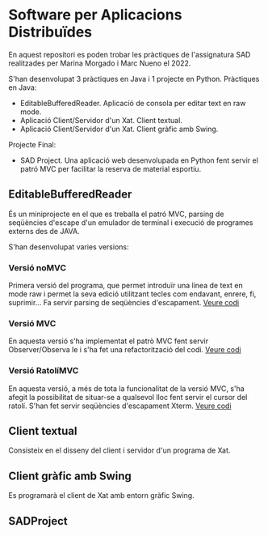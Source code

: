 # Software per Aplicacions Distribuïdes
En aquest repositori es poden trobar les pràctiques de l'assignatura SAD realitzades per Marina Morgado i Marc Nueno el 2022.

S'han desenvolupat 3 pràctiques en Java i 1 projecte en Python.
Pràctiques en Java:
- EditableBufferedReader. Aplicació de consola per editar text en raw mode.
- Aplicació Client/Servidor d'un Xat. Client textual.
- Aplicació Client/Servidor d'un Xat. Client gràfic amb Swing.

Projecte Final:
- SAD Project. Una aplicació web desenvolupada en Python fent servir el patró  MVC per facilitar la reserva de material esportiu.
## EditableBufferedReader
És un miniprojecte en el que es treballa el patró MVC, parsing de seqüències d'escape d'un emulador de terminal i execució de programes externs des de JAVA.

S'han desenvolupat varies versions:
### Versió noMVC
Primera versió del programa, que permet introduïr una línea de text en mode raw i permet la seva edició utilitzant tecles com endavant, enrere, fi, suprimir... Fa servir parsing de seqüències d'escapament.
[Veure codi](https://github.com/Marc-Nueno-Montolio/SAD/tree/main/EditableBufferedReader/noMVC)

### Versió MVC
En aquesta versió s'ha implementat el patrò MVC fent servir Observer/Observa le i s'ha fet una refactorització del codi.
[Veure codi](https://github.com/Marc-Nueno-Montolio/SAD/tree/main/EditableBufferedReader/MVC)

### Versió RatolíMVC
En aquesta versió, a més de tota la funcionalitat de la versió MVC, s'ha afegit la possibilitat de situar-se a qualsevol lloc fent servir el cursor del ratolí. S'han fet servir seqüències d'escapament Xterm.
[Veure codi](https://github.com/Marc-Nueno-Montolio/SAD/tree/main/EditableBufferedReader/RatoliMVC)

## Client textual
Consisteix en el disseny del client i servidor d'un programa de Xat. 

## Client gràfic amb Swing
Es programarà el client de Xat amb entorn gràfic Swing. 

## SADProject
